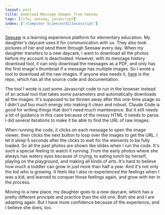 ```yaml
---
layout: post
title: Download Message Images from Seesaw
tags: [life, seesaw, javascript]
index: ["/Computer Science/UI/Javascript"]
---
```


[Seesaw](https://seesaw.com/) is a learning experience platform for elementary education. My daughter's daycare uses it for communication with us. They also took pictures of her and send them through Seesaw every day. When my daughter transfers to a new daycare, I want to download all the photos before my account is deactivated. However, with its message history download tool, it can only download the messages as a PDF, and only has the first image's thumbnail if a message has multiple images. So I wrote a tool to download all the raw images. If anyone else needs it, [here](https://github.com/wb14123/seesaw-message-images-downloader) is the repo, which has all the source code and documentation.

The tool I wrote is just some Javascript code to run in the browser instead of an actual tool that takes some parameters and automatically downloads all the images. It's supposed to be thrown away after this one-time usage so I didn't put too much energy into making it clean and robust. Claude Code is good for writing things that don't need much maintenance. But it still needs a lot of guidance in this case because of the messy HTML it needs to parse. I did several iterations to make it be able to find the URL of raw images.

When running the code, it clicks on each message to open the image viewer, then clicks the next button to loop over the images to get the URL. I let it sleep 5 seconds after the clicks to wait for the elements to be fully loaded. So all the past photos are shown like slides when I run the code. It's such a special feeling to watch it running. From the early photos where she always has watery eyes because of crying, to eating lunch by herself, playing on the playground, and making all kinds of arts. It's hard to believe how much a toddler can grow in just more than half a year. And it's not only the kid who is growing. It feels like I also re-experienced the feelings when I was a kid, and learned to conquer those feelings again, and grow with her in the process.

Moving to a new place, my daughter goes to a new daycare, which has a pretty different principle and practice than the old one. Both she and I are adapting again. But I have more confidence because of the experience, and I believe she does, too.

